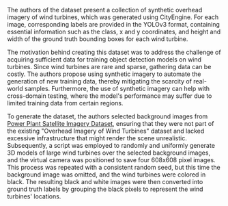 The authors of the dataset present a collection of synthetic overhead imagery of wind turbines, which was generated using CityEngine. For each image, corresponding labels are provided in the YOLOv3 format, containing essential information such as the class, x and y coordinates, and height and width of the ground truth bounding boxes for each wind turbine.

The motivation behind creating this dataset was to address the challenge of acquiring sufficient data for training object detection models on wind turbines. Since wind turbines are rare and sparse, gathering data can be costly. The authors propose using synthetic imagery to automate the generation of new training data, thereby mitigating the scarcity of real-world samples. Furthermore, the use of synthetic imagery can help with cross-domain testing, where the model's performance may suffer due to limited training data from certain regions.

To generate the dataset, the authors selected background images from [Power Plant Satellite Imagery Dataset](https://figshare.com/articles/dataset/Power_Plant_Satellite_Imagery_Dataset/5307364), ensuring that they were not part of the existing "Overhead Imagery of Wind Turbines" dataset and lacked excessive infrastructure that might render the scene unrealistic. Subsequently, a script was employed to randomly and uniformly generate 3D models of large wind turbines over the selected background images, and the virtual camera was positioned to save four 608x608 pixel images. This process was repeated with a consistent random seed, but this time the background image was omitted, and the wind turbines were colored in black. The resulting black and white images were then converted into ground truth labels by grouping the black pixels to represent the wind turbines' locations.